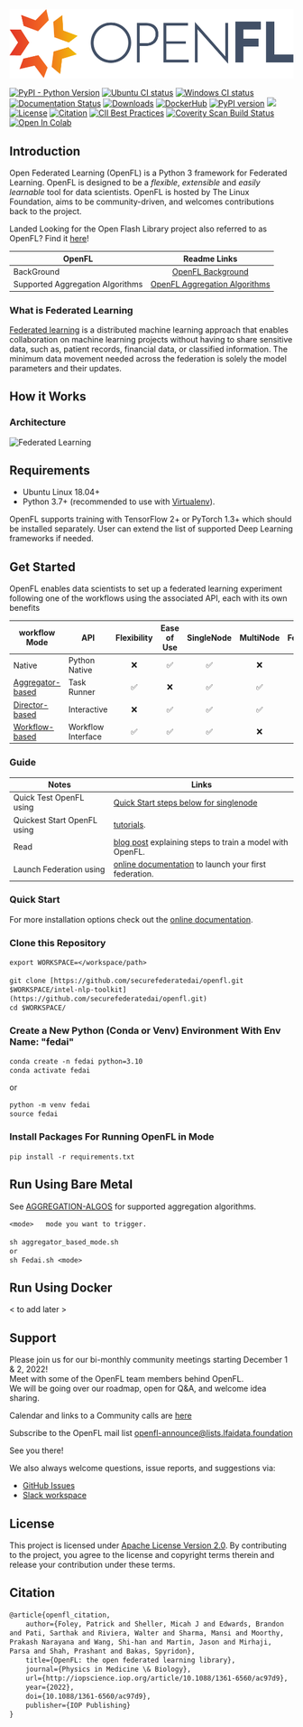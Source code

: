 <div align="center">
  <img src="https://github.com/securefederatedai/artwork/blob/main/PNG/OpenFL%20Logo%20-%20color.png?raw=true">
</div>

[![PyPI - Python Version](https://img.shields.io/badge/python-3.7%20%7C%203.8%20%7C%203.9%20%7C%203.10-blue)](https://pypi.org/project/openfl/)
[![Ubuntu CI status](https://github.com/intel/openfl/actions/workflows/ubuntu.yml/badge.svg)](https://github.com/intel/openfl/actions/workflows/ubuntu.yml)
[![Windows CI status](https://github.com/intel/openfl/actions/workflows/windows.yml/badge.svg)](https://github.com/intel/openfl/actions/workflows/windows.yml)
[![Documentation Status](https://readthedocs.org/projects/openfl/badge/?version=latest)](https://openfl.readthedocs.io/en/latest/?badge=latest)
[![Downloads](https://pepy.tech/badge/openfl)](https://pepy.tech/project/openfl)
[![DockerHub](https://img.shields.io/docker/pulls/intel/openfl.svg)](https://hub.docker.com/r/intel/openfl)
[![PyPI version](https://img.shields.io/pypi/v/openfl)](https://pypi.org/project/openfl/)
[<img src="https://img.shields.io/badge/slack-@openfl-blue.svg?logo=slack">](https://join.slack.com/t/openfl/shared_invite/zt-ovzbohvn-T5fApk05~YS_iZhjJ5yaTw) 
[![License](https://img.shields.io/badge/License-Apache%202.0-brightgreen.svg)](https://opensource.org/licenses/Apache-2.0)
[![Citation](https://img.shields.io/badge/cite-citation-brightgreen)](https://arxiv.org/abs/2105.06413)
[![CII Best Practices](https://bestpractices.coreinfrastructure.org/projects/6599/badge)](https://bestpractices.coreinfrastructure.org/projects/6599)
<a href="https://scan.coverity.com/projects/securefederatedai-openfl">
  <img alt="Coverity Scan Build Status"
       src="https://scan.coverity.com/projects/29040/badge.svg"/>
</a>
[![Open In Colab](https://colab.research.google.com/assets/colab-badge.svg)](https://colab.research.google.com/github/intel/openfl/blob/develop/openfl-tutorials/interactive_api/numpy_linear_regression/workspace/SingleNotebook.ipynb)

## Introduction

Open Federated Learning (OpenFL) is a Python 3 framework for Federated Learning. OpenFL is designed to be a _flexible_, _extensible_ and _easily learnable_ tool for data scientists. OpenFL is hosted by The Linux Foundation, aims to be community-driven, and welcomes contributions back to the project.

Landed Looking for the Open Flash Library project also referred to as OpenFL? Find it [here](https://github.com/openfl/openfl)!

| OpenFL | Readme Links | 
| -------------- | :--------------------: | 
| BackGround | [OpenFL Background](BACKGROUND.md) |
| Supported Aggregation Algorithms |[OpenFL Aggregation Algorithms](AGGREGATION-ALGOS.md) |

### What is Federated Learning
[Federated learning](https://en.wikipedia.org/wiki/Federated_learning) is a distributed machine learning approach that enables collaboration on machine learning projects without having to share sensitive data, such as, patient records, financial data, or classified information. The minimum data movement needed across the federation is solely the model parameters and their updates.

## How it Works

### Architecture
![Federated Learning](https://raw.githubusercontent.com/intel/openfl/develop/docs/images/diagram_fl_new.png)

## Requirements
- Ubuntu Linux 18.04+
- Python 3.7+ (recommended to use with [Virtualenv](https://virtualenv.pypa.io/en/latest/)).

OpenFL supports training with TensorFlow 2+ or PyTorch 1.3+ which should be installed separately. User can extend the list of supported Deep Learning frameworks if needed.

## Get Started
OpenFL enables data scientists to set up a federated learning experiment following one of the workflows using the associated API, each with its own benefits

| workflow Mode | API | Flexibility | Ease of Use | SingleNode |  MultiNode | Real Federation Usage | 1.x support | 2.x support |
| -------------- | ----- | :--------------------: | :-----------------------: | :----------------------------: | :----------: | :----------: | :----------: | :----------: |
| Native | Python Native | ❌ | ✅ | ✅ | ❌ | ❌ |  ✅ | ❌ |
| [Aggregator-based](https://openfl.readthedocs.io/en/latest/running_the_federation.html#aggregator-based-workflow "Define an experiment and distribute it manually. All participants can verify model code and FL plan prior to execution. The federation is terminated when the experiment is finished") | Task Runner | ✅ | ❌ | ✅ | ✅ | ✅ |  ✅ | ❌ |
| [Director-based](https://openfl.readthedocs.io/en/latest/running_the_federation.html#director-based-workflow "Setup long-lived components to run many experiments in series. Recommended for FL research when many changes to model, dataloader, or hyperparameters are expected") | Interactive | ❌ | ✅ | ✅ | ✅ | ❌ |  ✅ | ✅ |
| [Workflow-based](https://openfl.readthedocs.io/en/latest/workflow_interface.html "Create complex experiments that extend beyond traditional horizontal federated learning. See the experimental tutorials to learn how to coordinate aggregator validation after collaborator model training, perform global differentially private federated learning, measure the amount of private information embedded in a model after collaborator training with privacy meter, or add a watermark to a federated model")  | Workflow Interface | ✅ | ✅ | ✅ | ❌ | ❌ |  ✅ | ✅ |

### Guide

| Notes | Links | 
| -------------- | ----- |
Quick Test OpenFL using     | [Quick Start steps below for singlenode](#quick-start) |
Quickest Start OpenFL using | [tutorials](https://github.com/intel/openfl/tree/develop/openfl-tutorials). |
Read                        | [blog post](https://towardsdatascience.com/go-federated-with-openfl-8bc145a5ead1) explaining steps to train a model with OpenFL. |
Launch Federation using     | [online documentation](https://openfl.readthedocs.io/en/latest/index.html) to launch your first federation. |

### Quick Start

For more installation options check out the [online documentation](https://openfl.readthedocs.io/en/latest/install.html).

### Clone this Repository
```
export WORKSPACE=</workspace/path>

git clone [https://github.com/securefederatedai/openfl.git $WORKSPACE/intel-nlp-toolkit](https://github.com/securefederatedai/openfl.git)
cd $WORKSPACE/
```

### Create a New Python  (Conda or Venv) Environment With Env Name: "fedai"
```shell
conda create -n fedai python=3.10
conda activate fedai
```
or
```shell
python -m venv fedai
source fedai
```

### Install Packages For Running OpenFL in <Aggregator> Mode 
```shell
pip install -r requirements.txt
```

## Run Using Bare Metal 
See [AGGREGATION-ALGOS](AGGREGATION-ALGOS.md) for supported aggregation algorithms.
```shell
<mode>   mode you want to trigger.

sh aggregator_based_mode.sh
or
sh Fedai.sh <mode>
```
## Run Using Docker
< to add later > 


## Support
Please join us for our bi-monthly community meetings starting December 1 & 2, 2022! <br>
Meet with some of the OpenFL team members behind OpenFL. <br>
We will be going over our roadmap, open for Q&A, and welcome idea sharing. <br>

Calendar and links to a Community calls are [here](https://wiki.lfaidata.foundation/pages/viewpage.action?pageId=70648254)

Subscribe to the OpenFL mail list openfl-announce@lists.lfaidata.foundation


See you there!

We also always welcome questions, issue reports, and suggestions via:

* [GitHub Issues](https://github.com/intel/openfl/issues)
* [Slack workspace](https://join.slack.com/t/openfl/shared_invite/zt-ovzbohvn-T5fApk05~YS_iZhjJ5yaTw)

## License
This project is licensed under [Apache License Version 2.0](LICENSE). By contributing to the project, you agree to the license and copyright terms therein and release your contribution under these terms.


## Citation

```
@article{openfl_citation,
	author={Foley, Patrick and Sheller, Micah J and Edwards, Brandon and Pati, Sarthak and Riviera, Walter and Sharma, Mansi and Moorthy, Prakash Narayana and Wang, Shi-han and Martin, Jason and Mirhaji, Parsa and Shah, Prashant and Bakas, Spyridon},
	title={OpenFL: the open federated learning library},
	journal={Physics in Medicine \& Biology},
	url={http://iopscience.iop.org/article/10.1088/1361-6560/ac97d9},
	year={2022},
	doi={10.1088/1361-6560/ac97d9},
	publisher={IOP Publishing}
}
```

